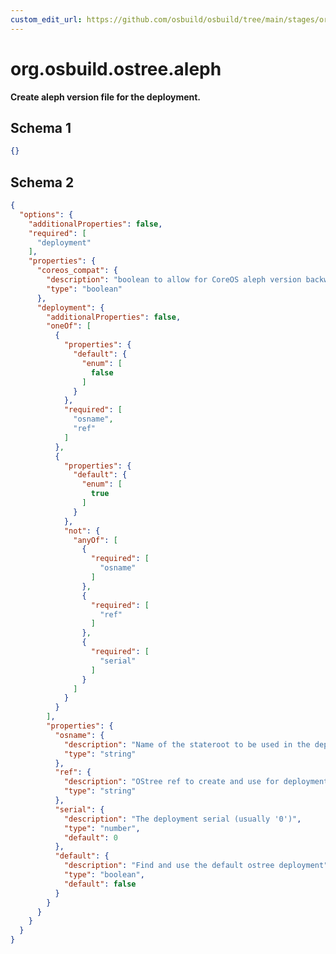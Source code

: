 ```yaml
---
custom_edit_url: https://github.com/osbuild/osbuild/tree/main/stages/org.osbuild.ostree.aleph.meta.json
---
```

# org.osbuild.ostree.aleph
<!--
[//]: # ( DO NOT MODIFY THIS FILE! )
[//]: # ( This content is generated by `scripts/pull_osbuild_modules.py` )
[//]: # ( Rather change the source of this: https://github.com/osbuild/osbuild/tree/main/stages/org.osbuild.ostree.aleph.meta.json )
-->

**Create aleph version file for the deployment.**



## Schema 1

```json
{}
```

## Schema 2

```json
{
  "options": {
    "additionalProperties": false,
    "required": [
      "deployment"
    ],
    "properties": {
      "coreos_compat": {
        "description": "boolean to allow for CoreOS aleph version backwards compatibility",
        "type": "boolean"
      },
      "deployment": {
        "additionalProperties": false,
        "oneOf": [
          {
            "properties": {
              "default": {
                "enum": [
                  false
                ]
              }
            },
            "required": [
              "osname",
              "ref"
            ]
          },
          {
            "properties": {
              "default": {
                "enum": [
                  true
                ]
              }
            },
            "not": {
              "anyOf": [
                {
                  "required": [
                    "osname"
                  ]
                },
                {
                  "required": [
                    "ref"
                  ]
                },
                {
                  "required": [
                    "serial"
                  ]
                }
              ]
            }
          }
        ],
        "properties": {
          "osname": {
            "description": "Name of the stateroot to be used in the deployment",
            "type": "string"
          },
          "ref": {
            "description": "OStree ref to create and use for deployment",
            "type": "string"
          },
          "serial": {
            "description": "The deployment serial (usually '0')",
            "type": "number",
            "default": 0
          },
          "default": {
            "description": "Find and use the default ostree deployment",
            "type": "boolean",
            "default": false
          }
        }
      }
    }
  }
}
```
